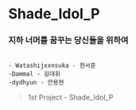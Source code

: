 # Shade_Idol_P

### 지하 너머를 꿈꾸는 당신들을 위하여


```

- Watashijxxnsuka - 한서준
-Dammal - 김대휘
-dydhyun - 안용현

```

> 1st Project - Shade_Idol_P

